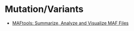 # Mutation/Variants
- [MAFtools: Summarize, Analyze and Visualize MAF Files](https://bioconductor.org/packages/devel/bioc/vignettes/maftools/inst/doc/maftools.html#1_Introduction)  
